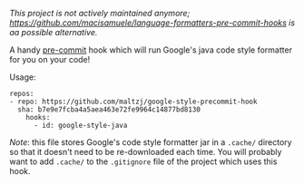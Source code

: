 _This project is not actively maintained anymore; https://github.com/macisamuele/language-formatters-pre-commit-hooks is aa possible alternative._

A handy [pre-commit](http://pre-commit.com/) hook which will run Google's java
code style formatter for you on your code!

Usage:

```
repos:
- repo: https://github.com/maltzj/google-style-precommit-hook
  sha: b7e9e7fcba4a5aea463e72fe9964c14877bd8130
    hooks:
      - id: google-style-java
```

*Note*: this file stores Google's code style formatter jar in a `.cache/`
directory so that it doesn't need to be re-downloaded each time.  You will
probably want to add `.cache/` to the `.gitignore` file of the project which
uses this hook.
